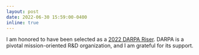 ```yaml
---
layout: post
date: 2022-06-30 15:59:00-0400
inline: true
---
```


I am honored to have been selected as a <a href="https://forward.darpa.mil/risers">2022 DARPA Riser</a>. DARPA is a pivotal mission-oriented R&D organization, and I am grateful for its support.
